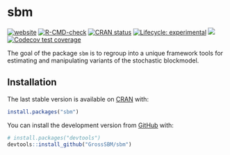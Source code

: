 
<!-- README.md is generated from README.Rmd. Please edit that file -->

# sbm

<!-- badges: start -->

[![website](https://github.com/GrossSBM/sbm/workflows/pkgdown/badge.svg)](https://grosssbm.github.io/sbm/)
[![R-CMD-check](https://github.com/GrossSBM/sbm/actions/workflows/check-standard.yaml/badge.svg)](https://github.com/GrossSBM/sbm/actions/workflows/check-standard.yaml)
[![CRAN
status](https://www.r-pkg.org/badges/version/sbm)](https://CRAN.R-project.org/package=sbm)
[![Lifecycle:
experimental](https://img.shields.io/badge/lifecycle-experimental-orange.svg)](https://lifecycle.r-lib.org/articles/stages.html#experimental)
[![](https://img.shields.io/github/last-commit/grossSBM/sbm.svg)](https://github.com/GrossSBM/sbm/commits/master)
[![Codecov test
coverage](https://codecov.io/gh/GrossSBM/sbm/branch/master/graph/badge.svg)](https://app.codecov.io/gh/GrossSBM/sbm?branch=master)
<!-- badges: end -->

The goal of the package `sbm` is to regroup into a unique framework
tools for estimating and manipulating variants of the stochastic
blockmodel.

## Installation

The last stable version is available on
[CRAN](https://CRAN.R-project.org/package=sbm) with:

``` r
install.packages("sbm")
```

You can install the development version from
[GitHub](https://github.com/) with:

``` r
# install.packages("devtools")
devtools::install_github("GrossSBM/sbm")
```
